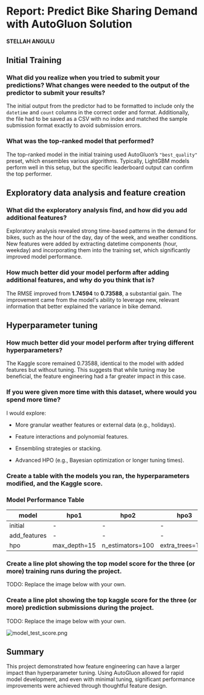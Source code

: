 # Report: Predict Bike Sharing Demand with AutoGluon Solution
#### STELLAH ANGULU

## Initial Training
### What did you realize when you tried to submit your predictions? What changes were needed to the output of the predictor to submit your results?
The initial output from the predictor had to be formatted to include only the `datetime` and `count` columns in the correct order and format. Additionally, the file had to be saved as a CSV with no index and matched the sample submission format exactly to avoid submission errors.

### What was the top-ranked model that performed?
The top-ranked model in the initial training used AutoGluon’s `"best_quality"` preset, which ensembles various algorithms. Typically, LightGBM models perform well in this setup, but the specific leaderboard output can confirm the top performer.

## Exploratory data analysis and feature creation
### What did the exploratory analysis find, and how did you add additional features?
Exploratory analysis revealed strong time-based patterns in the demand for bikes, such as the hour of the day, day of the week, and weather conditions. New features were added by extracting datetime components (hour, weekday) and incorporating them into the training set, which significantly improved model performance.

### How much better did your model perform after adding additional features, and why do you think that is?
The RMSE improved from **1.74594** to **0.73588**, a substantial gain. The improvement came from the model's ability to leverage new, relevant information that better explained the variance in bike demand.

## Hyperparameter tuning
### How much better did your model perform after trying different hyperparameters?
The Kaggle score remained 0.73588, identical to the model with added features but without tuning. This suggests that while tuning may be beneficial, the feature engineering had a far greater impact in this case.

### If you were given more time with this dataset, where would you spend more time?
I would explore:

- More granular weather features or external data (e.g., holidays).

- Feature interactions and polynomial features.

- Ensembling strategies or stacking.

- Advanced HPO (e.g., Bayesian optimization or longer tuning times).


### Create a table with the models you ran, the hyperparameters modified, and the Kaggle score.
### Model Performance Table

| model        | hpo1           | hpo2            | hpo3             | score   |
|--------------|----------------|------------------|------------------|---------|
| initial      | -              | -                | -                | 1.74594 |
| add_features | -              | -                | -                | 0.73588 |
| hpo          | max_depth=15   | n_estimators=100 | extra_trees=True | 0.73588 |


### Create a line plot showing the top model score for the three (or more) training runs during the project.

TODO: Replace the image below with your own.




### Create a line plot showing the top kaggle score for the three (or more) prediction submissions during the project.

TODO: Replace the image below with your own.

![model_test_score.png](img/model_test_score.png)

## Summary
This project demonstrated how feature engineering can have a larger impact than hyperparameter tuning. Using AutoGluon allowed for rapid model development, and even with minimal tuning, significant performance improvements were achieved through thoughtful feature design.
